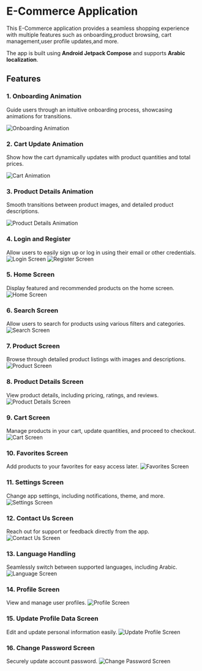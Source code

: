 # E-Commerce Application

This E-Commerce application provides a seamless shopping experience with multiple features such as onboarding,product browsing, cart management,user profile updates,and more. 

The app is built using **Android Jetpack Compose** and supports **Arabic localization**.

## Features

### 1. Onboarding Animation
Guide users through an intuitive onboarding process, showcasing animations for transitions.

![Onboarding Animation](https://github.com/your-username/your-repo/blob/main/assets/onboarding-animation.gif)

### 2. Cart Update Animation
Show how the cart dynamically updates with product quantities and total prices.

![Cart Animation](https://github.com/your-username/your-repo/blob/main/assets/cart-animation.gif)

### 3. Product Details Animation
Smooth transitions between product images, and detailed product descriptions.

![Product Details Animation](https://github.com/your-username/your-repo/blob/main/assets/product-details-animation.gif)

### 4. Login and Register
Allow users to easily sign up or log in using their email or other credentials.
![Login Screen](https://github.com/user-attachments/assets/41876aae-bd42-41bf-b2d5-852a8802e865)
![Register Screen](https://github.com/user-attachments/assets/80f5c66f-e0b6-49c0-a9d6-9391866a8c23)

### 5. Home Screen
Display featured and recommended products on the home screen.
![Home Screen](https://github.com/user-attachments/assets/8345dcac-8341-4712-9fa2-6f1f40924681)

### 6. Search Screen
Allow users to search for products using various filters and categories.
![Search Screen](https://github.com/user-attachments/assets/2faa2488-2934-41ee-a63b-eddc92aeac4d)

### 7. Product Screen
Browse through detailed product listings with images and descriptions.
![Product Screen](https://github.com/user-attachments/assets/63e5858c-0568-47d7-b08f-348fc9188fbd)

### 8. Product Details Screen
View product details, including pricing, ratings, and reviews.
![Product Details Screen](https://github.com/user-attachments/assets/e5d9c9b7-fd68-42b8-9cbb-0c0e75630d87)

### 9. Cart Screen
Manage products in your cart, update quantities, and proceed to checkout.
![Cart Screen](https://github.com/user-attachments/assets/09203511-c0f3-416b-bba2-42aecbf9ad80)

### 10. Favorites Screen
Add products to your favorites for easy access later.
![Favorites Screen](https://github.com/user-attachments/assets/79c83bde-c3c8-415d-b6a5-09f14b4dceb6)

### 11. Settings Screen
Change app settings, including notifications, theme, and more.
![Settings Screen](https://github.com/user-attachments/assets/7247ca08-ffe1-480d-b66b-813201c0c910)

### 12. Contact Us Screen
Reach out for support or feedback directly from the app.
![Contact Us Screen](https://github.com/user-attachments/assets/56197e78-0ceb-42e6-a49e-1fe01af6d4c3)

### 13. Language Handling
Seamlessly switch between supported languages, including Arabic.
![Language Screen](https://github.com/user-attachments/assets/62142452-3d66-4234-8dc1-d43fd71a2736)

### 14. Profile Screen
View and manage user profiles.
![Profile Screen](https://github.com/user-attachments/assets/2f973ec6-aeff-4f90-8da3-3f698a9056ec)

### 15. Update Profile Data Screen
Edit and update personal information easily.
![Update Profile Screen](https://github.com/user-attachments/assets/a74ee2c7-def8-4a86-86f9-21ee5a822e1d)

### 16. Change Password Screen
Securely update account password.
![Change Password Screen](https://github.com/user-attachments/assets/41039a83-c37f-4ac3-993b-5c0993e94655)
